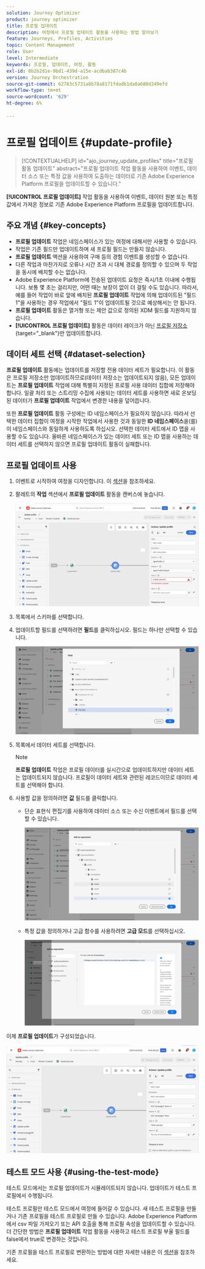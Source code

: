 ```yaml
---
solution: Journey Optimizer
product: journey optimizer
title: 프로필 업데이트
description: 여정에서 프로필 업데이트 활동을 사용하는 방법 알아보기
feature: Journeys, Profiles, Activities
topic: Content Management
role: User
level: Intermediate
keywords: 프로필, 업데이트, 여정, 활동
exl-id: 8b2b2d1e-9bd1-439d-a15e-acdbab387c4b
version: Journey Orchestration
source-git-commit: 62783c5731a8b78a8171fdadb1da8a680d249efd
workflow-type: tm+mt
source-wordcount: '629'
ht-degree: 6%

---
```


# 프로필 업데이트 {#update-profile}

>[!CONTEXTUALHELP]
>id="ajo_journey_update_profiles"
>title="프로필 활동 업데이트"
>abstract="프로필 업데이트 작업 활동을 사용하여 이벤트, 데이터 소스 또는 특정 값을 사용하여 도출하는 데이터로 기존 Adobe Experience Platform 프로필을 업데이트할 수 있습니다."

**[!UICONTROL 프로필 업데이트]** 작업 활동을 사용하여 이벤트, 데이터 원본 또는 특정 값에서 가져온 정보로 기존 Adobe Experience Platform 프로필을 업데이트합니다.

## 주요 개념 {#key-concepts}

* **프로필 업데이트** 작업은 네임스페이스가 있는 여정에 대해서만 사용할 수 있습니다.
* 작업은 기존 필드만 업데이트하며 새 프로필 필드는 만들지 않습니다.
* **프로필 업데이트** 액션을 사용하여 구매 등의 경험 이벤트를 생성할 수 없습니다.
* 다른 작업과 마찬가지로 오류나 시간 초과 시 대체 경로를 정의할 수 있으며 두 작업을 동시에 배치할 수는 없습니다.
* Adobe Experience Platform에 전송된 업데이트 요청은 즉시/1초 이내에 수행됩니다. 보통 몇 초는 걸리지만, 어떤 때는 보장이 없이 더 걸릴 수도 있습니다. 따라서, 예를 들어 작업이 바로 앞에 배치된 **프로필 업데이트** 작업에 의해 업데이트된 &quot;필드 1&quot;을 사용하는 경우 작업에서 &quot;필드 1&quot;이 업데이트될 것으로 예상해서는 안 됩니다.
* **프로필 업데이트** 활동은 열거형 또는 제안 값으로 정의된 XDM 필드를 지원하지 않습니다.
* **[!UICONTROL 프로필 업데이트]** 활동은 데이터 레이크가 아닌 [프로필 저장소](https://experienceleague.adobe.com/docs/experience-platform/profile/home.html?lang=ko#profile-data-store){target="_blank"}만 업데이트합니다.

## 데이터 세트 선택 {#dataset-selection}

**프로필 업데이트** 활동에는 업데이트를 저장할 전용 데이터 세트가 필요합니다. 이 활동은 프로필 저장소만 업데이트하므로(데이터 저장소는 업데이트되지 않음), 모든 업데이트는 **프로필 업데이트** 작업에 대해 특별히 지정된 프로필 사용 데이터 집합에 저장해야 합니다. 일괄 처리 또는 스트리밍 수집에 사용되는 데이터 세트를 사용하면 새로 온보딩된 데이터가 **프로필 업데이트** 작업에서 변경한 내용을 덮어씁니다.

또한 **프로필 업데이트** 활동 구성에는 ID 네임스페이스가 필요하지 않습니다. 따라서 선택한 데이터 집합이 여정을 시작한 작업에서 사용한 것과 동일한 **ID 네임스페이스**&#x200B;을(를) 이 네임스페이스와 동일하게 사용하도록 하십시오. 선택한 데이터 세트에서 ID 맵을 사용할 수도 있습니다. 올바른 네임스페이스가 있는 데이터 세트 또는 ID 맵을 사용하는 데이터 세트를 선택하지 않으면 프로필 업데이트 활동이 실패합니다.

## 프로필 업데이트 사용

1. 이벤트로 시작하여 여정을 디자인합니다. 이 [섹션](../building-journeys/journey.md)을 참조하세요.

1. 팔레트의 **작업** 섹션에서 **프로필 업데이트** 활동을 캔버스에 놓습니다.

   ![](assets/profileupdate0.png)

1. 목록에서 스키마를 선택합니다.

1. 업데이트할 필드를 선택하려면 **필드**&#x200B;를 클릭하십시오. 필드는 하나만 선택할 수 있습니다.

   ![](assets/profileupdate2.png)

1. 목록에서 데이터 세트를 선택합니다.

   >[!NOTE]
   >
   >**프로필 업데이트** 작업은 프로필 데이터를 실시간으로 업데이트하지만 데이터 세트는 업데이트되지 않습니다. 프로필이 데이터 세트와 관련된 레코드이므로 데이터 세트를 선택해야 합니다.

1. 사용할 값을 정의하려면 **값** 필드를 클릭합니다.

   * 단순 표현식 편집기를 사용하여 데이터 소스 또는 수신 이벤트에서 필드를 선택할 수 있습니다.

     ![](assets/profileupdate4.png)

   * 특정 값을 정의하거나 고급 함수를 사용하려면 **고급 모드**&#x200B;를 선택하십시오.

     ![](assets/profileupdate3.png)

이제 **프로필 업데이트**&#x200B;가 구성되었습니다.

![](assets/profileupdate1.png)


## 테스트 모드 사용 {#using-the-test-mode}

테스트 모드에서는 프로필 업데이트가 시뮬레이트되지 않습니다. 업데이트가 테스트 프로필에서 수행됩니다.

테스트 프로필만 테스트 모드에서 여정에 들어갈 수 있습니다. 새 테스트 프로필을 만들거나 기존 프로필을 테스트 프로필로 만들 수 있습니다. Adobe Experience Platform에서 csv 파일 가져오기 또는 API 호출을 통해 프로필 속성을 업데이트할 수 있습니다. 더 간단한 방법은 **프로필 업데이트** 작업 활동을 사용하고 테스트 프로필 부울 필드를 false에서 true로 변경하는 것입니다.

기존 프로필을 테스트 프로필로 변환하는 방법에 대한 자세한 내용은 이 [섹션](../audience/creating-test-profiles.md#create-test-profiles-csv)을 참조하세요.
